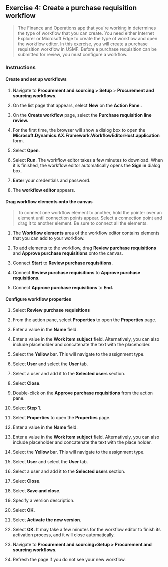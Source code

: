 ## Exercise 4: Create a purchase requisition workflow

>   The Finance and Operations app that you're working in determines the type of
>   workflow that you can create. You need either Internet Explorer or Microsoft
>   Edge to create the type of workflow and open the workflow editor. In this
>   exercise, you will create a purchase requisition workflow in USMF. Before a
>   purchase requisition can be submitted for review, you must configure a
>   workflow.

### Instructions

#### Create and set up workflows

1.  Navigate to **Procurement and sourcing \> Setup** \> **Procurement and
    sourcing workflows**.

2.  On the list page that appears, select **New** on the **Action Pane**..

3.  On the **Create workflow** page, select the **Purchase requisition line
    review.**

4.  For the first time, the browser will show a dialog box to open the
    **Microsoft.Dynamics.AX.Framework.WorkflowEditorHost.application** form.

5.  Select **Open**.

6.  Select **Run**. The workflow editor takes a few minutes to download. When it
    is finished, the workflow editor automatically opens the **Sign in** dialog
    box.

7.  **Enter** your credentials and password.

8.  The **workflow editor** appears.

#### Drag workflow elements onto the canvas

>   To connect one workflow element to another, hold the pointer over an element
>   until connection points appear. Select a connection point and drag it to
>   another element. Be sure to connect all the elements.

1.  The **Workflow elements** area of the workflow editor contains elements that
    you can add to your workflow.

2.  To add elements to the workflow, drag **Review purchase requisitions** and
    **Approve purchase requisitions** onto the canvas.

3.  Connect **Start** to **Review purchase requisitions.**

4.  Connect **Review purchase requisitions** to **Approve purchase
    requisitions.**

5.  Connect **Approve purchase requisitions** to **End.**

#### Configure workflow properties

1.  Select **Review purchase requisitions**

2.  From the action pane, select **Properties** to open the **Properties** page.

3.  Enter a value in the **Name** field.

4.  Enter a value in the **Work item subject** field. Alternatively, you can
    also include placeholder and concatenate the text with the placeholder.

5.  Select the **Yellow** bar. This will navigate to the assignment type.

6.  Select **User** and select the **User** tab.

7.  Select a user and add it to the **Selected users** section.

8.  Select **Close**.

9.  Double-click on the **Approve purchase requisitions** from the action pane.

10. Select **Step 1**.

11. Select **Properties** to open the **Properties** page.

12. Enter a value in the **Name** field.

13. Enter a value in the **Work item subject** field. Alternatively, you can
    also include placeholder and concatenate the text with the place holder.

14. Select the **Yellow** bar. This will navigate to the assignment type.

15. Select **User** and select the **User** tab.

16. Select a user and add it to the **Selected users** section.

17. Select **Close**.

18. Select **Save and close**.

19. Specify a version description.

20. Select **OK**.

21. Select **Activate the new version**.

22. Select **OK**. It may take a few minutes for the workflow editor to finish
    its activation process, and it will close automatically.

23. Navigate to **Procurement and sourcing\>Setup \> Procurement and sourcing
    workflows**.

24. Refresh the page if you do not see your new workflow.

